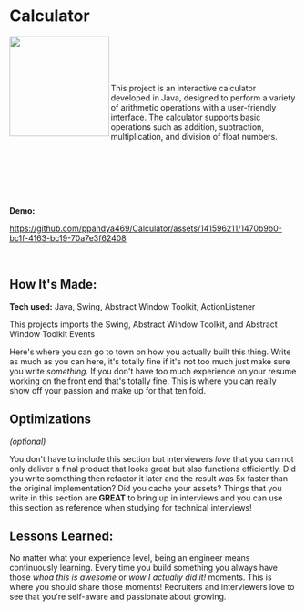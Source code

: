 # Calculator
<img align="left" width="175" src="https://github.com/ppandya469/Calculator/assets/141596211/6a3b3310-7a4e-46d9-aefa-b9903d37b2af" />


<br>
<br>
<br>
<br>
<p align="left"> This project is an interactive calculator developed in Java, designed to perform a variety of arithmetic operations with a user-friendly interface. The calculator supports basic operations such as addition, subtraction, multiplication, and division of float numbers. </p>
<br>
<br>
<br>
<br>
<br>


**Demo:**

https://github.com/ppandya469/Calculator/assets/141596211/1470b9b0-bc1f-4163-bc19-70a7e3f62408

<br>

## How It's Made:

**Tech used:** Java, Swing, Abstract Window Toolkit, ActionListener

This projects imports the Swing, Abstract Window Toolkit, and Abstract Window Toolkit Events 

Here's where you can go to town on how you actually built this thing. Write as much as you can here, it's totally fine if it's not too much just make sure you write *something*. If you don't have too much experience on your resume working on the front end that's totally fine. This is where you can really show off your passion and make up for that ten fold.
<br>

## Optimizations
*(optional)*

You don't have to include this section but interviewers *love* that you can not only deliver a final product that looks great but also functions efficiently. Did you write something then refactor it later and the result was 5x faster than the original implementation? Did you cache your assets? Things that you write in this section are **GREAT** to bring up in interviews and you can use this section as reference when studying for technical interviews!
<br>

## Lessons Learned:

No matter what your experience level, being an engineer means continuously learning. Every time you build something you always have those *whoa this is awesome* or *wow I actually did it!* moments. This is where you should share those moments! Recruiters and interviewers love to see that you're self-aware and passionate about growing.
